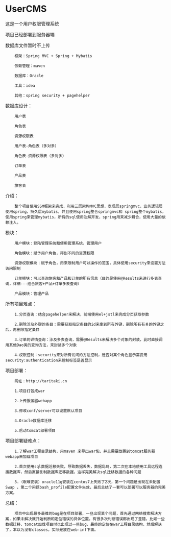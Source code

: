 # UserCMS
这是一个用户权限管理系统

项目已经部署到服务器端

数据库文件暂时不上传



        框架：Spring MVC + Spring + Mybatis
        
        依赖管理：maven

        数据库：Oracle

        工具：idea

        其他：spring security + pagehelper

数据库设计：

        用户表

        角色表

        资源权限表

        用户表-角色表（多对多）

        角色表-资源权限表（多对多）

        订单表

        产品表

        旅客表


介绍：
        
        整个项目使用SSM框架来完成，利用三层架构MVC思想，表现层springmvc，业务逻辑层使用spring，持久层mybatis，并且使用spring整合springmvc和 spring整个mybatis，使用spring来管理mybatis，所有的sql使用注解开发，spring用来减少耦合，使用大量的依赖注入。

模块：
        
        用户模块：登陆管理系统和使用管理系统，管理用户

        角色模块：赋予用户角色，得到不同的资源权限

        资源权限模块：赋予角色，用来限制用户可以操作的范围，具体使用security来设置方法访问限制

        订单模块：可以查询旅客和产品和订单的所有信息（目的是使用@Results来进行多表查询，详细---结合旅客+产品+订单多表查询）

        产品模块：管理产品

所有项目难点：

        1.分页查询：结合pagehelper来解决，前端使用el+jstl来完成分页获取参数

        2.删除涉及外键的条目：需要获取指定条目的id来拿到所有外键，删除所有有关的外键之后，再删除指定条目

        3.订单的详情查询：涉及多表查询，需要@Results来解决多个对象的封装，此时直接调用其他Dao类的查询方法，来封装多个对象

        4.权限控制：security来对所有访问的方法控制，是否对某个角色显示需要用security:authentication来控制标签是否显示
        
        
项目部署：
        
        网址：http://taritaki.cn
        
        1.项目打包成war
        
        2.上传服务器webapp
        
        3.修改conf/server可以设置默认项目
        
        4.Oracle数据库迁移
        
        5.启动tomcat部署项目
        
项目部署疑难点：
                 
        1.了解war工程目录结构，用maven 来导出war包，并且需要放置到tomcat服务器webapp来加载项目
                 
        2.首次使用sql数据迁移失败，导致数据丢失，数据乱码，第二次在本地使用工具远程连接数据库，然后直接复制数据库迁移数据，这样完美解决sql迁移数据的各种问题
         
        3.（艰难安装）oracle11g安装在centos7上失败了2次，第一个问题是出现在未配置Swap ，第二个问题bash_profile配置文件失效，最后总结了一套可以部署可以服务器的完美方案。
        
        
 总结：
        
        项目中出现最多最难的bug是在项目部署，一旦出现某个问题，首先通过网络搜索解决方案，如果未解决就开始判断和定位错误的具体位置，有很多次判断错误都出现了差错，比如一些数据迁移，tomcat加载项目时也出现过一些bug，最终的定位在war工程目录结构，然后解决了，本以为没有classes，实际是放在web-inf下面。
        

